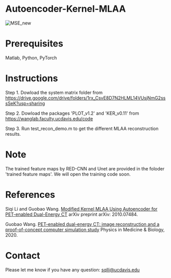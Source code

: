# Autoencoder-Kernel-MLAA
![MSE_new](https://user-images.githubusercontent.com/38756620/109911875-c728a880-7c5f-11eb-9ea5-692b3a476dcd.png)


# Prerequisites

Matlab, Python, PyTorch

# Instructions

Step 1. Dowload the system matrix folder from https://drive.google.com/drive/folders/1rx_CsvE8D7N2HLML14VUsjNmG2sssSeK?usp=sharing

Step 2. Dowload the packages 'PLOT_v1.2' and 'KER_v0.11' from https://wanglab.faculty.ucdavis.edu/code

Step 3. Run test_recon_demo.m to get the different MLAA reconstruction results.

# Note

The trained feature maps by RED-CNN and Unet are provided in the foloder 'trained feature maps'. We will open the training code soon.

# References

Siqi Li and Guobao Wang. [Modified Kernel MLAA Using Autoencoder for PET-enabled Dual-Energy CT](https://arxiv.org/abs/2010.07484) arXiv preprint arXiv: 2010.07484.

Guobao Wang. [PET-enabled dual-energy CT: image reconstruction and a proof-of-concept computer simulation study](https://iopscience.iop.org/article/10.1088/1361-6560/abc5ca) Physics in Medicine & Biology, 2020.

# Contact
Please let me know if you have any question: sqlli@ucdavis.edu
